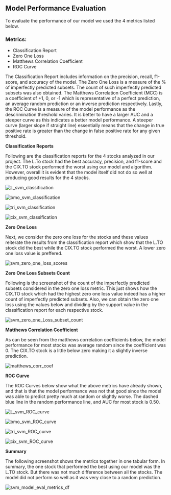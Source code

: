 ## Model Performance Evaluation

To evaluate the performance of our model we used the 4 metrics listed below. 

### Metrics:

* Classification Report
* Zero One Loss
* Matthews Correlation Coefficient
* ROC Curve 

The Classification Report includes information on the precision, recall, f1-score, and accuracy of the model. The Zero One Loss is a measure of the % of imperfectly predicted subsets. The count of such imperfectly predicted subsets was also obtained. The Matthews Correlation Coefficient (MCC) is a coefficient of +1, 0, or -1 which is representative of a perfect prediction, an average random prediction or an inverse prediction respectively. Lastly, the ROC Curve is a measure of the model performance as the descrimination threshold varies. It is better to have a larger AUC and a steeper curve as this indicates a better model performance. A steeper curve (larger slope if straight line) essentially means that the change in true positive rate is greater than the change in false positive rate for any given threshold. 

**Classification Reports**

Following are the classification reports for the 4 stocks analyzed in our project. The L.To stock had the best accuracy, precision, and f1-score and the CIX.TO stock performed the worst using our model and algorithm. However, overall it is evident that the model itself did not do so well at producing good results for the 4 stocks.

![L_svm_classification](Metrics/L_svm_classification.png)

![bmo_svm_classification](Metrics/bmo_svm_classification.png)

![tri_svm_classification](Metrics/tri_svm_classification.png)

![cix_svm_classification](Metrics/cix_svm_classification.png)

**Zero One Loss**

Next, we consider the zero one loss for the stocks and these values reiterate the results from the classification report which show that the L.TO stock did the best while the CIX.TO stock performed the worst. A lower zero one loss value is preffered.

![svm_zero_one_loss_scores](Metrics/svm_zero_one_loss_scores.png)

**Zero One Loss Subsets Count**

Following is the screenshot of the count of the imperfectly predicted subsets considered in the zero one loss metric. This just shows how the CIX.TO stock which had the highest zero one loss value indeed has a higher count of imperfectly predicted subsets. Also, we can obtain the zero one loss using the values below and dividing by the support value in the classification report for each respective stock.

![svm_zero_one_Loss_subset_count](Metrics/svm_zero_one_Loss_subset_count.png)

**Matthews Correlation Coefficient**

As can be seen from the matthews correlation coefficients below, the model performance for most stocks was average random since the coefficient was 0. The CIX.TO stock is a little below zero making it a slightly inverse prediction.   

![matthews_corr_coef](Metrics/matthews_corr_coef.png)

**ROC Curve**

The ROC Curves below show what the above metrics have already shown, and that is that the model performance was not that good since the model was able to predict pretty much at random or slightly worse. The dashed blue line in the random performance line, and AUC for most stock is 0.50.

![L_svm_ROC_curve](Plots/L_svm_ROC_curve.png)

![bmo_svm_ROC_curve](Plots/bmo_svm_ROC_curve.png)

![tri_svm_ROC_curve](Plots/tri_svm_ROC_curve.png)

![cix_svm_ROC_curve](Plots/cix_svm_ROC_curve.png)

**Summary**

The following screenshot shows the metrics together in one tabular form. In summary, the one stock that performed the best using our model was the L.TO stock. But there was not much difference between all the stocks. The model did not perform so well as it was very close to a random prediction.  

![svm_model_eval_metrics_df](Metrics/svm_model_eval_metrics_df.png)

